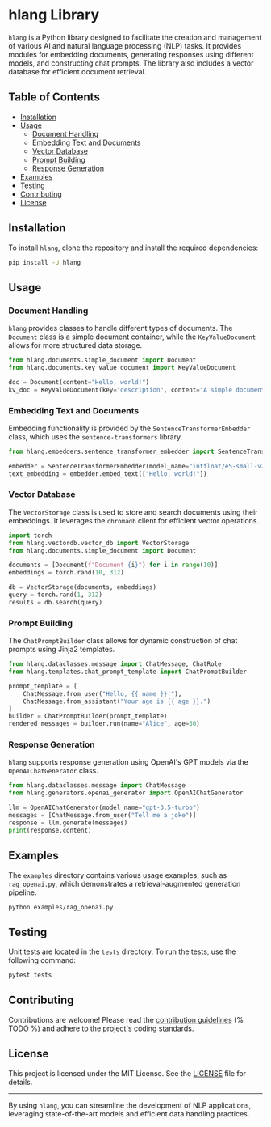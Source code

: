 # hlang Library

`hlang` is a Python library designed to facilitate the creation and management of various AI and natural language processing (NLP) tasks. It provides modules for embedding documents, generating responses using different models, and constructing chat prompts. The library also includes a vector database for efficient document retrieval.

## Table of Contents

- [Installation](#installation)
- [Usage](#usage)
  - [Document Handling](#document-handling)
  - [Embedding Text and Documents](#embedding-text-and-documents)
  - [Vector Database](#vector-database)
  - [Prompt Building](#prompt-building)
  - [Response Generation](#response-generation)
- [Examples](#examples)
- [Testing](#testing)
- [Contributing](#contributing)
- [License](#license)

## Installation

To install `hlang`, clone the repository and install the required dependencies:

```bash
pip install -U hlang
```

## Usage

### Document Handling

`hlang` provides classes to handle different types of documents. The `Document` class is a simple document container, while the `KeyValueDocument` allows for more structured data storage.

```python
from hlang.documents.simple_document import Document
from hlang.documents.key_value_document import KeyValueDocument

doc = Document(content="Hello, world!")
kv_doc = KeyValueDocument(key="description", content="A simple document")
```

### Embedding Text and Documents

Embedding functionality is provided by the `SentenceTransformerEmbedder` class, which uses the `sentence-transformers` library.

```python
from hlang.embedders.sentence_transformer_embedder import SentenceTransformerEmbedder

embedder = SentenceTransformerEmbedder(model_name="intfloat/e5-small-v2")
text_embedding = embedder.embed_text(["Hello, world!"])
```

### Vector Database

The `VectorStorage` class is used to store and search documents using their embeddings. It leverages the `chromadb` client for efficient vector operations.

```python
import torch
from hlang.vectordb.vector_db import VectorStorage
from hlang.documents.simple_document import Document

documents = [Document(f"Document {i}") for i in range(10)]
embeddings = torch.rand(10, 312)

db = VectorStorage(documents, embeddings)
query = torch.rand(1, 312)
results = db.search(query)
```

### Prompt Building

The `ChatPromptBuilder` class allows for dynamic construction of chat prompts using Jinja2 templates.

```python
from hlang.dataclasses.message import ChatMessage, ChatRole
from hlang.templates.chat_prompt_template import ChatPromptBuilder

prompt_template = [
    ChatMessage.from_user("Hello, {{ name }}!"),
    ChatMessage.from_assistant("Your age is {{ age }}.")
]
builder = ChatPromptBuilder(prompt_template)
rendered_messages = builder.run(name="Alice", age=30)
```

### Response Generation

`hlang` supports response generation using OpenAI's GPT models via the `OpenAIChatGenerator` class.

```python
from hlang.dataclasses.message import ChatMessage
from hlang.generators.openai_generator import OpenAIChatGenerator

llm = OpenAIChatGenerator(model_name="gpt-3.5-turbo")
messages = [ChatMessage.from_user("Tell me a joke")]
response = llm.generate(messages)
print(response.content)
```

## Examples

The `examples` directory contains various usage examples, such as `rag_openai.py`, which demonstrates a retrieval-augmented generation pipeline.

```bash
python examples/rag_openai.py
```

## Testing

Unit tests are located in the `tests` directory. To run the tests, use the following command:

```bash
pytest tests
```

## Contributing

Contributions are welcome! Please read the [contribution guidelines](CONTRIBUTING.md) (% TODO %) and adhere to the project's coding standards.

## License

This project is licensed under the MIT License. See the [LICENSE](LICENSE) file for details.

---

By using `hlang`, you can streamline the development of NLP applications, leveraging state-of-the-art models and efficient data handling practices.